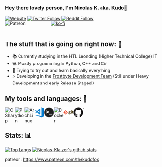
### Hey there lovely person, I'm Nicolas K. aka. Kudo👋

[![Website](https://img.shields.io/website?label=Frostbyte&down_color=lightgrey&down_message=down&style=for-the-badge&up_color=blue&up_message=online&url=https%3A%2F%2Ffrostbyte.space)](https://frostbyte.space/)
[![Twitter Follow](https://img.shields.io/twitter/follow/thekudofox?color=1DA1F2&logo=twitter&style=for-the-badge)](https://twitter.com/TheKudoFox)
[![Reddit Follow](https://img.shields.io/reddit/user-karma/combined/thekudofox?label=Follow%20u%2Fthekudofox&style=for-the-badge&logo=reddit)](https://reddit.com/u/thekudofox)
<br>
[<img align="left" alt="Patreon" width="150px" src="https://i.imgur.com/hBLNeYT.jpg" />](https://www.patreon.com/thekudofox)
[![ko-fi](https://www.ko-fi.com/img/githubbutton_sm.svg)](https://ko-fi.com/V7V22IAXO)
<br>
<br>
## The stuff that is going on right now: 📑
- 📚 Currently studying in the HTL Leonding (Higher Technical College) IT
- 💻 Mostly programming in Python, C++ and C#
- 🚀 Trying to try out and learn basically everything
- ⚡ Developing in the [Frostbyte Development Team](https://github.com/FrostbyteBot) (Still under Heavy Development and early Release Stages!)

## My tools and languages: 🔧
´
<img align="left" alt="CSharp" width="32px" src="https://upload.wikimedia.org/wikipedia/commons/7/7a/C_Sharp_logo.svg"/>
<img align="left" alt="Python" width="32px" src="https://upload.wikimedia.org/wikipedia/commons/thumb/c/c3/Python-logo-notext.svg/1024px-Python-logo-notext.svg.png" />
<img align="left" alt="ArchLinux" width="32px" src="https://upload.wikimedia.org/wikipedia/commons/thumb/a/a5/Archlinux-icon-crystal-64.svg/2000px-Archlinux-icon-crystal-64.svg.png" />
<img align="left" alt="Visual Studio Code" width="32px" src="https://raw.githubusercontent.com/github/explore/80688e429a7d4ef2fca1e82350fe8e3517d3494d/topics/visual-studio-code/visual-studio-code.png" />
<img align="left" alt="Terminal" width="32px" src="https://raw.githubusercontent.com/github/explore/80688e429a7d4ef2fca1e82350fe8e3517d3494d/topics/terminal/terminal.png" />
<img align="left" alt="Docker" width="32px" src="https://www.docker.com/sites/default/files/d8/styles/role_icon/public/2019-07/vertical-logo-monochromatic.png" />
<img align="left" alt="Git" width="32px" src="https://raw.githubusercontent.com/github/explore/80688e429a7d4ef2fca1e82350fe8e3517d3494d/topics/git/git.png" />
<img align="left" alt="GitHub" width="32px" src="https://raw.githubusercontent.com/github/explore/78df643247d429f6cc873026c0622819ad797942/topics/github/github.png" />


<br> 

## Stats: 📊
[![Top Langs](https://github-readme-stats.vercel.app/api/top-langs/?username=nicolas-klatzer&theme=radical)](https://github.com/nicolas-klatzer/)
[![Nicolas-Klatzer's github stats](https://github-readme-stats.vercel.app/api?username=nicolas-klatzer&theme=radical&layout=compact)](https://github.com/nicolas-klatzer/)
<br>

patreon: https://www.patreon.com/thekudofox
